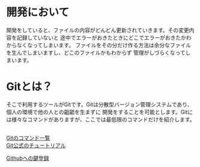 # 開発において
開発をしていると、ファイルの内容がどんどん更新されていきます。その変更内容を記録していないと
途中でエラーがおきたときにどこでエラーがおきたかわからなくなってしまいます。
ファイルをその分だけ作る方法は余分なファイルを生んでしまいますし、どこのファイルかもわからず
管理がしづらくなってしまいます。

# Gitとは？
そこで利用するツールがGitです。Gitは分散型バージョン管理システムであり、個人の環境で他の人との齟齬を生まずに
開発をすることを可能とします。Gitには様々なコマンドがありますが、ここでは最低限のコマンドだけを紹介します。

## 



[Gitのコマンド一覧](https://git-scm.com/docs)  
[Git公式のチュートリアル](https://git-scm.com/docs/gittutorial)

[Githubへの鍵登録](https://qiita.com/katsukii/items/9fd5bbe822904d7cdd0a)
